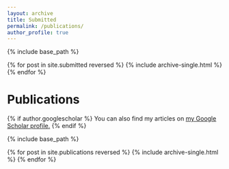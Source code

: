 ```yaml
---
layout: archive
title: Submitted
permalink: /publications/
author_profile: true
---
```


{% include base_path %}

{% for post in site.submitted reversed %}
  {% include archive-single.html %}
{% endfor %}


Publications
======

{% if author.googlescholar %}
  You can also find my articles on <u><a href="{{author.googlescholar}}">my Google Scholar profile</a>.</u>
{% endif %}

{% include base_path %}

{% for post in site.publications reversed %}
  {% include archive-single.html %}
{% endfor %}
